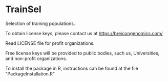 # TrainSel
Selection of training populations.

To obtain license keys, please contact us at https://breicongenomics.com/

Read LICENSE file for profit organizations. 

Free license keys will be provided to public bodies, such us, Universities, and non-profit organizations.

To install the package in R, instructions can be found at the file "PackageInstallation.R"
